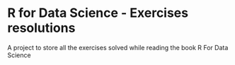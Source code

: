 # R for Data Science - Exercises resolutions

A project to store all the exercises solved while reading the book R For Data Science
